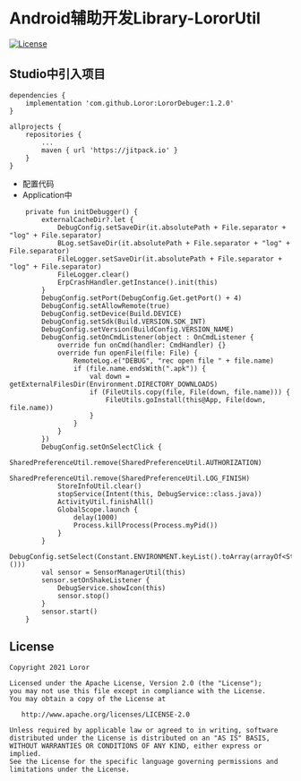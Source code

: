 # Android辅助开发Library-LororUtil

[![License](https://img.shields.io/badge/License%20-Apache%202-337ab7.svg)](https://www.apache.org/licenses/LICENSE-2.0)

## Studio中引入项目

```
dependencies {
    implementation 'com.github.Loror:LororDebuger:1.2.0'
}

allprojects {
    repositories {
        ...
        maven { url 'https://jitpack.io' }
    }
}
```

* 配置代码
* Application中
```
    private fun initDebugger() {
        externalCacheDir?.let {
            DebugConfig.setSaveDir(it.absolutePath + File.separator + "log" + File.separator)
            BLog.setSaveDir(it.absolutePath + File.separator + "log" + File.separator)
            FileLogger.setSaveDir(it.absolutePath + File.separator + "log" + File.separator)
            FileLogger.clear()
            ErpCrashHandler.getInstance().init(this)
        }
        DebugConfig.setPort(DebugConfig.Get.getPort() + 4)
        DebugConfig.setAllowRemote(true)
        DebugConfig.setDevice(Build.DEVICE)
        DebugConfig.setSdk(Build.VERSION.SDK_INT)
        DebugConfig.setVersion(BuildConfig.VERSION_NAME)
        DebugConfig.setOnCmdListener(object : OnCmdListener {
            override fun onCmd(handler: CmdHandler) {}
            override fun openFile(file: File) {
                RemoteLog.e("DEBUG", "rec open file " + file.name)
                if (file.name.endsWith(".apk")) {
                    val down = getExternalFilesDir(Environment.DIRECTORY_DOWNLOADS)
                    if (FileUtils.copy(file, File(down, file.name))) {
                        FileUtils.goInstall(this@App, File(down, file.name))
                    }
                }
            }
        })
        DebugConfig.setOnSelectClick {
            SharedPreferenceUtil.remove(SharedPreferenceUtil.AUTHORIZATION)
            SharedPreferenceUtil.remove(SharedPreferenceUtil.LOG_FINISH)
            StoreInfoUtil.clear()
            stopService(Intent(this, DebugService::class.java))
            ActivityUtil.finishAll()
            GlobalScope.launch {
                delay(1000)
                Process.killProcess(Process.myPid())
            }
        }
        DebugConfig.setSelect(Constant.ENVIRONMENT.keyList().toArray(arrayOf<String>()))
        val sensor = SensorManagerUtil(this)
        sensor.setOnShakeListener {
            DebugService.showIcon(this)
            sensor.stop()
        }
        sensor.start()
    }
```

License
-------

    Copyright 2021 Loror

    Licensed under the Apache License, Version 2.0 (the "License");
    you may not use this file except in compliance with the License.
    You may obtain a copy of the License at

       http://www.apache.org/licenses/LICENSE-2.0

    Unless required by applicable law or agreed to in writing, software
    distributed under the License is distributed on an "AS IS" BASIS,
    WITHOUT WARRANTIES OR CONDITIONS OF ANY KIND, either express or implied.
    See the License for the specific language governing permissions and
    limitations under the License.
